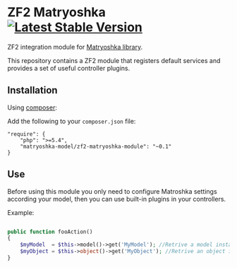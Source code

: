 ZF2 Matryoshka [![Latest Stable Version](https://poser.pugx.org/matryoshka-model/zf2-matryoshka-module/v/stable.png)](https://packagist.org/packages/matryoshka-model/zf2-matryoshka-module)
=======================

ZF2 integration module for [Matryoshka library](https://github.com/matryoshka-model/matryoshka).

This repository contains a ZF2 module that registers default services and provides a set of useful controller plugins.


Installation
---

Using [composer](http://getcomposer.org/):

Add the following to your `composer.json` file:

    "require": {
        "php": ">=5.4",
        "matryoshka-model/zf2-matryoshka-module": "~0.1"
    }

Use
---

Before using this module you only need to configure Matroshka settings according your model, then you can use built-in plugins in your controllers.

Example:

```php

public function fooAction()
{
	$myModel  = $this->model()->get('MyModel'); //Retrive a model instance through the ModelManager
	$myObject = $this->object()->get('MyObject'); //Retrive an object instance through the ModelManager
}

```